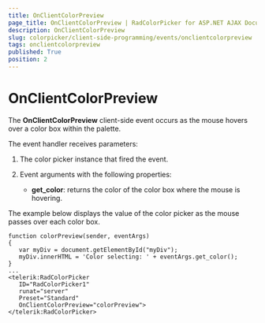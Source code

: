 ```yaml
---
title: OnClientColorPreview
page_title: OnClientColorPreview | RadColorPicker for ASP.NET AJAX Documentation
description: OnClientColorPreview
slug: colorpicker/client-side-programming/events/onclientcolorpreview
tags: onclientcolorpreview
published: True
position: 2
---
```


# OnClientColorPreview





The **OnClientColorPreview** client-side event occurs as the mouse hovers over a color box within the palette.

The event handler receives parameters:

1. The color picker instance that fired the event.

1. Event arguments with the following properties:

	* **get_color**: returns the color of the color box where the mouse is hovering.

The example below displays the value of the color picker as the mouse passes over each color box.

````ASP.NET
function colorPreview(sender, eventArgs)
{
   var myDiv = document.getElementById("myDiv");
   myDiv.innerHTML = 'Color selecting: ' + eventArgs.get_color();
}
...
<telerik:RadColorPicker
   ID="RadColorPicker1"
   runat="server"
   Preset="Standard"
   OnClientColorPreview="colorPreview">
</telerik:RadColorPicker>
````


